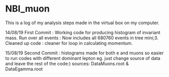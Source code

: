 # NBI_muon

This is a log of my analysis steps made in the virtual box on my computer.

14/08/19
First Commit : Working code for producing histogram of invariant mass.
Run over all events : Now includes all 680760 events in tree mini;3.
Cleaned up code : cleaner for loop in calculating momentum.

15/08/19
Second Commit : histograms made for both e and muons so easier to run codes with different dominant lepton eg. just change source of data and leave the rest of the code:) sources: DataMuons.root & DataEgamma.root
